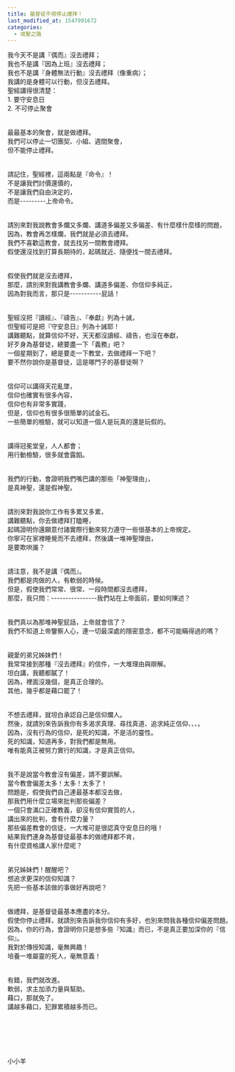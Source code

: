 ```yaml
---
title: 基督徒不得停止禮拜！
last_modified_at: 1547991672
categories:
  - 成聖之路
---
```


我今天不是講『偶而』沒去禮拜；<br>我也不是講『因為上班』沒去禮拜；<br>我也不是講『身體無法行動』沒去禮拜（像重病）；<br>我講的是身體可以行動，但沒去禮拜。<br><!--more-->聖經講得很清楚：<br>1.	要守安息日<br>2.	不可停止聚會<br><br><br>最最基本的聚會，就是做禮拜。<br>我們可以停止一切團契、小組、週間聚會，<br>但不能停止禮拜。<br><br><br>請記住，聖經裡，這兩點是『命令』！<br>不是讓我們討價還價的，<br>不是讓我們自由決定的，<br>而是---------上帝命令。<br><br><br>請別來對我說教會多爛又多爛、講道多偏差又多偏差、有什麼樣什麼樣的問題，<br>因為，教會再怎樣爛，我們就是必須去禮拜。<br>我們不喜歡這教會，就去找另一間教會禮拜。<br>假使還沒找到打算長期待的，起碼就近、隨便找一間去禮拜。<br><br><br>假使我們就是沒去禮拜，<br>那麼，請別來對我講教會多爛、講道多偏差、你信仰多純正，<br>因為對我而言，那只是-----------屁話！<br><br><br>聖經沒把『讀經』、『禱告』、『奉獻』列為十誡，<br>但聖經可是把『守安息日』列為十誡耶！<br>講難聽點，就算信仰不好，天天都沒讀經、禱告，也沒在奉獻，<br>好歹身為基督徒，總要盡一下「義務」吧？<br>一個星期到了，總是要走一下教堂，去做禮拜一下吧？<br>要不然你說你是基督徒，這是哪門子的基督徒啊？<br><br><br>信仰可以講得天花亂墜，<br>信仰也確實有很多內容，<br>信仰也有非常多實踐，<br>但是，信仰也有很多很簡單的試金石。<br>一些簡單的檢驗，就可以知道一個人是玩真的還是玩假的。<br><br><br>講得冠冕堂皇，人人都會；<br>用行動檢驗，很多就會露餡。<br><br><br>我們的行動，會證明我們嘴巴講的那些「神聖理由」，<br>是真神聖，還是假神聖。<br><br><br>請別來對我說你工作有多累又多累，<br>講難聽點，你去做禮拜打瞌睡，<br>起碼證明你還願意付諸實際行動來努力遵守一些很基本的上帝規定。<br>你寧可在家裡睡覺而不去禮拜，然後講一堆神聖理由，<br>是要欺哄誰？<br><br><br>請注意，我不是講『偶而』。<br>我們都是肉做的人，有軟弱的時候。<br>但是，假使我們常常、很常、一段時間都沒去禮拜，<br>那麼，我只問：----------------我們站在上帝面前，要如何陳述？<br><br><br>我們真以為那堆神聖屁話，上帝就會信了？<br>我們不知道上帝鑒察人心，連一切最深處的隱密意念，都不可能瞞得過的嗎？<br><br><br>親愛的弟兄姊妹們！<br>我常常接到那種『沒去禮拜』的信件，一大堆理由與辯解。<br>坦白講，我聽都膩了！<br>因為，裡面沒幾個，是真正合理的。<br>其他，幾乎都是藉口罷了！<br><br><br>不想去禮拜，就坦白承認自己是信仰爛人。<br>然後，就請別來告訴我你有多渴求真理、尋找真道、追求純正信仰、、、。<br>因為，沒有行為的信仰，是死的知識，不是活的靈性。<br>死的知識，知道再多，對我們都是無用。<br>唯有能真正被努力實行的知識，才是真正信仰。<br><br><br>我不是說當今教會沒有偏差，請不要誤解。<br>當今教會偏差太多！太多！太多了！<br>問題是，假使我們自己連最基本都沒去做，<br>那我們用什麼立場來批判那些偏差？<br>一個只會滿口正確教義，卻沒有信仰實質的人，<br>講出來的批判，會有什麼力量？<br>那些偏差教會的信徒，一大堆可是很認真守安息日的哦！<br>結果我們連身為基督徒最基本的做禮拜都不肯，<br>有什麼資格講人家什麼呢？<br><br><br>弟兄姊妹們！醒醒吧？<br>想追求更深的信仰知識？<br>先把一些基本該做的事做好再說吧？<br><br><br>做禮拜，是基督徒最基本應盡的本分。<br>假使你停止禮拜，就請別來告訴我你信仰有多好，也別來問我各種信仰偏差問題。<br>因為，你的行為，會證明你只是想多些『知識』而已，不是真正要加深你的『信仰』。<br>我對於傳授知識，毫無興趣！<br>培養一堆屬靈的死人，毫無意義！<br><br><br>有錯，我們就改進。<br>軟弱，求主加添力量與幫助。<br>藉口，那就免了。<br>講越多藉口，犯罪累積越多而已。<br><br><br><br><br><br><br>小小羊<br><br><br>
